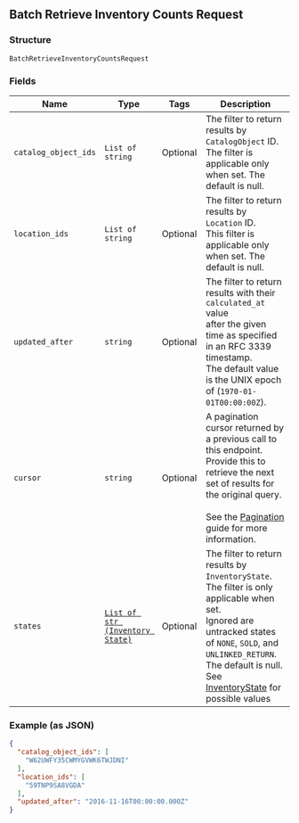 ## Batch Retrieve Inventory Counts Request

### Structure

`BatchRetrieveInventoryCountsRequest`

### Fields

| Name | Type | Tags | Description |
|  --- | --- | --- | --- |
| `catalog_object_ids` | `List of string` | Optional | The filter to return results by `CatalogObject` ID.<br>The filter is applicable only when set.  The default is null. |
| `location_ids` | `List of string` | Optional | The filter to return results by `Location` ID. <br>This filter is applicable only when set. The default is null. |
| `updated_after` | `string` | Optional | The filter to return results with their `calculated_at` value <br>after the given time as specified in an RFC 3339 timestamp. <br>The default value is the UNIX epoch of (`1970-01-01T00:00:00Z`). |
| `cursor` | `string` | Optional | A pagination cursor returned by a previous call to this endpoint.<br>Provide this to retrieve the next set of results for the original query.<br><br>See the [Pagination](https://developer.squareup.com/docs/working-with-apis/pagination) guide for more information. |
| `states` | [`List of str (Inventory State)`](/doc/models/inventory-state.md) | Optional | The filter to return results by `InventoryState`. The filter is only applicable when set.<br>Ignored are untracked states of `NONE`, `SOLD`, and `UNLINKED_RETURN`.<br>The default is null.<br>See [InventoryState](#type-inventorystate) for possible values |

### Example (as JSON)

```json
{
  "catalog_object_ids": [
    "W62UWFY35CWMYGVWK6TWJDNI"
  ],
  "location_ids": [
    "59TNP9SA8VGDA"
  ],
  "updated_after": "2016-11-16T00:00:00.000Z"
}
```

